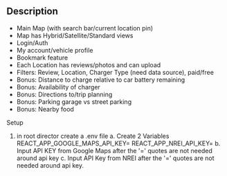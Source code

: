 ## Description

- Main Map (with search bar/current location pin)
- Map has Hybrid/Satellite/Standard views
- Login/Auth
- My account/vehicle profile
- Bookmark feature
- Each Location has reviews/photos and can upload
- Filters: Review, Location, Charger Type (need data source), paid/free
- Bonus: Distance to charge relative to car battery remaining
- Bonus: Availability of charger
- Bonus: Directions to/trip planning
- Bonus: Parking garage vs street parking
- Bonus: Nearby food


Setup
1. in root director create a .env file
  a. Create 2 Variables
    REACT_APP_GOOGLE_MAPS_API_KEY=
    REACT_APP_NREI_API_KEY=
  b. Input API KEY from Google Maps after the '='  quotes are not needed around api key
  c. Input API Key from NREI after the '='   quotes are not needed around api key.